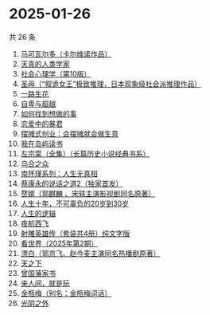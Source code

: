 # 2025-01-26

共 26 条

<!-- BEGIN WEREAD -->
<!-- 最后更新时间 2025-01-26 11:10:57 +0800 -->
1. [马可瓦尔多（卡尔维诺作品）](https://weread.qq.com/web/bookDetail/3c632a40723f428b3c6e85b)
1. [天真的人类学家](https://weread.qq.com/web/bookDetail/e4d323c0721a58bce4de379)
1. [社会心理学（第10版）](https://weread.qq.com/web/bookDetail/6c9327d0813ab99feg01860a)
1. [圣母（“叙诡女王”极致推理，日本现象级社会派推理作品）](https://weread.qq.com/web/bookDetail/4f7320f0717f541a4f7ae8e)
1. [一路生花](https://weread.qq.com/web/bookDetail/61f324e0813ab9a2cg0126ee)
1. [自卑与超越](https://weread.qq.com/web/bookDetail/be932230813ab9941g010d2f)
1. [如何找到想做的事](https://weread.qq.com/web/bookDetail/71a32fb0813ab8de8g019cc9)
1. [恋爱中的暴君](https://weread.qq.com/web/bookDetail/30032cf0813ab9974g013680)
1. [摆摊式创业：会摆摊就会做生意](https://weread.qq.com/web/bookDetail/d1f32840813ab99d2g012788)
1. [我在岛屿读书](https://weread.qq.com/web/bookDetail/e5632100813ab8ea2g01327c)
1. [左宗棠（全集）（长篇历史小说经典书系）](https://weread.qq.com/web/bookDetail/48c323a0727ca04f48c7038)
1. [乌合之众](https://weread.qq.com/web/bookDetail/d1732010813ab983cg012120)
1. [南怀瑾系列：人生无真相](https://weread.qq.com/web/bookDetail/06e32560813ab7295g0190c2)
1. [蔡康永的说话之道2（独家首发）](https://weread.qq.com/web/bookDetail/73e32e9056615073ed7d3fe)
1. [赘婿（郭麒麟 、宋轶主演影视剧同名原著）](https://weread.qq.com/web/bookDetail/15032af05753441501f9930)
1. [人生十年，不可辜负的20岁到30岁](https://weread.qq.com/web/bookDetail/23132c00813ab7af8g015e43)
1. [人生的逻辑](https://weread.qq.com/web/bookDetail/3e232ca0813ab99aeg018082)
1. [夜航西飞](https://weread.qq.com/web/bookDetail/f8d326c071a7542af8dc0e6)
1. [射雕英雄传（套装共4册）纯文字版](https://weread.qq.com/web/bookDetail/836321705e3a52836d02e0b)
1. [看世界（2025年第2期）](https://weread.qq.com/web/bookDetail/c8932b80813ab9a3bg012628)
1. [漂白（郭京飞、赵今麦主演同名热播剧原著）](https://weread.qq.com/web/bookDetail/f0332010813ab7169g0155ca)
1. [天之下](https://weread.qq.com/web/bookDetail/4de326a0721770aa4de95f4)
1. [曾国藩家书](https://weread.qq.com/web/bookDetail/296325e052cedf2969761f3)
1. [来人间，就是玩](https://weread.qq.com/web/bookDetail/a35324f0813ab9994g0118a1)
1. [金瓶梅（别名：金瓶梅词话）](https://weread.qq.com/web/bookDetail/24532b00813ab97bbg014564)
1. [光阴之外](https://weread.qq.com/web/bookDetail/72e325c0727d77d472e6ff7)
<!-- END WEREAD -->
